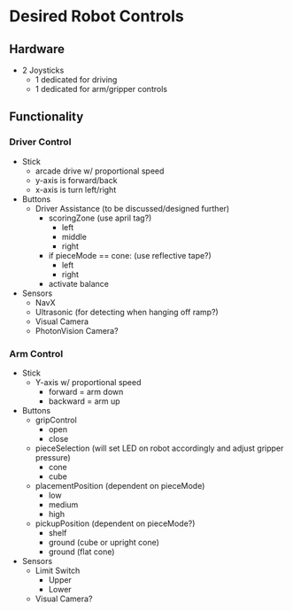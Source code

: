 # Desired Robot Controls

## Hardware
- 2 Joysticks
    - 1 dedicated for driving
    - 1 dedicated for arm/gripper controls

## Functionality
### Driver Control
- Stick
    - arcade drive w/ proportional speed
    - y-axis is forward/back
    - x-axis is turn left/right
- Buttons
    - Driver Assistance (to be discussed/designed further)
        - scoringZone (use april tag?)
            - left
            - middle
            - right
        - if pieceMode == cone: (use reflective tape?)
            - left
            - right
        - activate balance
- Sensors
    - NavX
    - Ultrasonic (for detecting when hanging off ramp?)
    - Visual Camera
    - PhotonVision Camera?

### Arm Control
- Stick
    - Y-axis w/ proportional speed
        - forward = arm down
        - backward = arm up
- Buttons
    - gripControl
        - open
        - close
    - pieceSelection (will set LED on robot accordingly and adjust gripper pressure)
        - cone
        - cube
    - placementPosition (dependent on pieceMode)
        - low
        - medium
        - high
    - pickupPosition (dependent on pieceMode?)
        - shelf
        - ground (cube or upright cone)
        - ground (flat cone)
- Sensors
    - Limit Switch
        - Upper
        - Lower
    - Visual Camera?
